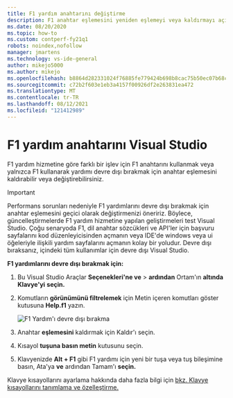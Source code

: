 ```yaml
---
title: F1 yardım anahtarını değiştirme
description: F1 anahtar eşlemesini yeniden eşlemeyi veya kaldırmayı açıklar
ms.date: 08/20/2020
ms.topic: how-to
ms.custom: contperf-fy21q1
robots: noindex,nofollow
manager: jmartens
ms.technology: vs-ide-general
author: mikejo5000
ms.author: mikejo
ms.openlocfilehash: b8864d282331024f76885fe779424b698b8cac75b50ec07b68cf9ef64edecd01
ms.sourcegitcommit: c72b2f603e1eb3a4157f00926df2e263831ea472
ms.translationtype: MT
ms.contentlocale: tr-TR
ms.lasthandoff: 08/12/2021
ms.locfileid: "121412989"
---
```

# <a name="change-the-f1-help-key-in-visual-studio"></a>F1 yardım anahtarını Visual Studio

F1 yardım hizmetine göre farklı bir işlev için F1 anahtarını kullanmak veya yalnızca F1 kullanarak yardımı devre dışı bırakmak için anahtar eşlemesini kaldırabilir veya değiştirebilirsiniz.

> [!IMPORTANT]
> Performans sorunları nedeniyle F1 yardımlarını devre dışı bırakmak için anahtar eşlemesini geçici olarak değiştirmenizi öneririz. Böylece, güncelleştirmelerde F1 yardım hizmetine yapılan geliştirmeleri test Visual Studio. Çoğu senaryoda F1, dil anahtar sözcükleri ve API'ler için başvuru sayfalarını kod düzenleyicisinden açmanın veya IDE'de windows veya ui öğeleriyle ilişkili yardım sayfalarını açmanın kolay bir yoludur. Devre dışı bıraksanız, içindeki tüm kullanımlar için devre dışı Visual Studio.

**F1 yardımlarını devre dışı bırakmak için:**

1. Bu Visual Studio Araçlar **Seçenekleri'ne ve**  >  **ardından** Ortam'ın **altında Klavye'yi** **seçin.**

1. Komutların **görünümünü filtrelemek** için Metin içeren komutları göster kutusuna **Help.f1** yazın.

   ![F1 Yardım'ı devre dışı bırakma](../not-in-toc/media/disable-f1-help-key.png)

1. Anahtar **eşlemesini** kaldırmak için Kaldır'ı seçin.

1. Kısayol **tuşuna basın metin** kutusunu seçin.

1. Klavyenizde **Alt + F1** gibi F1 yardımı için yeni bir tuşa veya tuş bileşimine basın, Ata'ya **ve** ardından Tamam'ı **seçin.**

Klavye kısayollarını ayarlama hakkında daha fazla bilgi için [bkz. Klavye kısayollarını tanımlama ve özelleştirme.](../../ide/identifying-and-customizing-keyboard-shortcuts-in-visual-studio.md)
